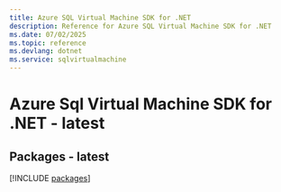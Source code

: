 ```yaml
---
title: Azure SQL Virtual Machine SDK for .NET
description: Reference for Azure SQL Virtual Machine SDK for .NET
ms.date: 07/02/2025
ms.topic: reference
ms.devlang: dotnet
ms.service: sqlvirtualmachine
---
```

# Azure Sql Virtual Machine SDK for .NET - latest
## Packages - latest
[!INCLUDE [packages](sql-virtual-machine-index.md)]